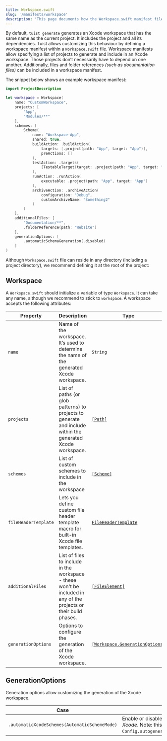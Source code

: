 ```yaml
---
title: Workspace.swift
slug: '/manifests/workspace'
description: 'This page documents how the Workspace.swift manifest file can be used to group projects together, add additional files, and define workspace schemes.'
---
```


By default, `tuist generate` generates an Xcode workspace that has the same name as the current project. It includes the project and all its dependencies. Tuist allows customizing this behaviour by defining a workspace manifest within a `Workspace.swift` file. Workspace manifests allow specifying a list of projects to generate and include in an Xcode workspace. Those projects don’t necessarily have to depend on one another. Additionally, files and folder references _(such as documentation files)_ can be included in a workspace manifest.

The snippet below shows an example workspace manifest:

```swift
import ProjectDescription

let workspace = Workspace(
    name: "CustomWorkspace",
    projects: [
        "App",
        "Modules/**"
    ],
    schemes: [
        Scheme(
            name: "Workspace-App",
            shared: true,
            buildAction: .buildAction(
                targets: [.project(path: "App", target: "App")],
                preActions: []
            ),
            testAction: .targets(
                [TestableTarget(target: .project(path: "App", target: "AppTests"))]
            ),
            runAction: .runAction(
                executable: .project(path: "App", target: "App")
            ),
            archiveAction: .archiveAction(
                configuration: "Debug",
                customArchiveName: "Something2"
            )
        )
    ],
    additionalFiles: [
        "Documentation/**",
        .folderReference(path: "Website")
    ],
    generationOptions: [
        .automaticSchemaGeneration(.disabled)
    ]
)
```

Although `Workspace.swift` file can reside in any directory (including a project directory), we recommend defining it at the root of the project:

## Workspace

A `Workspace.swift` should initialize a variable of type `Workspace`. It can take any name, although we recommend to stick to `workspace`. A workspace accepts the following attributes:

| Property             | Description                                                                                                       | Type                                                            | Required | Default |
| -------------------- | ----------------------------------------------------------------------------------------------------------------- | --------------------------------------------------------------- | -------- | ------- |
| `name`               | Name of the workspace. It’s used to determine the name of the generated Xcode workspace.                          | `String`                                                        | Yes      |         |
| `projects`           | List of paths (or glob patterns) to projects to generate and include within the generated Xcode workspace.        | [`[Path]`](/manifests/project#path)                             | Yes      |         |
| `schemes`            | List of custom schemes to include in the workspace                                                                | [`[Scheme]`](/manifests/project#scheme)                         | No       |         |
| `fileHeaderTemplate` | Lets you define custom file header template macro for built-in Xcode file templates.                              | [`FileHeaderTemplate`](/manifests/project#file-header-template) | No       |         |
| `additionalFiles`    | List of files to include in the workspace - these won't be included in any of the projects or their build phases. | [`[FileElement]`](/manifests/project#fileelement)               | No       | `[]`    |
| `generationOptions`    | Options to configure the generation of the Xcode workspace. | [`[Workspace.GenerationOptions]`](#generationoptions)               | No       | `[]`    |

## GenerationOptions

Generation options allow customizing the generation of the Xcode workspace.

| Case                                           | Description                                                                                                                                                                                                                                                                                                                                                        |
| ---------------------------------------------- | ------------------------------------------------------------------------------------------------------------------------------------------------------------------------------------------------------------------------------------------------------------------------------------------------------------------------------------------------------------------ |
| `.automaticXcodeSchemes(AutomaticSchemeMode)`            | Enable or disable automatic generation of schemes _by Xcode_. Note: this is different from `Config.autogeneratedSchemes(AutogenerationOptions)`.                                                                                                                                                                                                                                                                                                                     |
